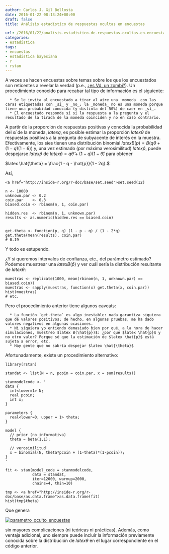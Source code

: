 ```yaml
---
author: Carlos J. Gil Bellosta
date: 2016-01-22 08:13:24+00:00
draft: false
title: Análisis estadístico de respuestas ocultas en encuestas

url: /2016/01/22/analisis-estadistico-de-respuestas-ocultas-en-encuestas/
categories:
- estadística
tags:
- encuestas
- estadística bayesiana
- r
- rstan
---
```


A veces se hacen encuestas sobre temas sobre los que los encuestados son reticentes a revelar la verdad (p.e., [¿es Vd. un zombi?](http://www.datanalytics.com/2016/01/21/a-cuantos-zombis-conoces/)). Un procedimiento conocido para recabar tal tipo de información es el siguiente:



	  * Se le invita al encuestado a tirar al aire una _moneda_ con las caras etiquetadas con _sí_ y _no_; la _moneda_ no es una moneda porque tiene una probabidad conocida (y distinta del 50%) de caer en _sí_.
	  * El encuestado responde sí si la respuesta a la pregunta y el resultado de la tirada de la moneda coinciden y no en caso contrario.

A partir de la proporción de respuestas positivas y conocida la probabilidad del _sí_ de la moneda, $latex q$, es posible estimar la proporción $latex \theta$ de respuestas positivas a la pregunta de subyacente de interés en la muestra. Efectivamente, los síes tienen una distribución binomial $latex B(p) = B(q\theta + (1-q)(1-\theta))$ y, una vez estimado (por máxima verosimilitud) $latex \hat{p}$, puede despejarse $latex \hat{p}$ de $latex \hat{p} = q\hat{\theta} + (1-q)(1-\hat{\theta})$ para obtener


$latex \hat{\theta} = \frac{1 - q - \hat{p}}{1 - 2q}.$


Así,








    <a href="http://inside-r.org/r-doc/base/set.seed">set.seed(12)
     
    n <- 10000
    unknown.par <- 0.2
    coin.par    <- 0.3
    biased.coin <- rbinom(n, 1, coin.par)
     
    hidden.res  <- rbinom(n, 1, unknown.par)
    results <- as.numeric(hidden.res == biased.coin)
     
     
    get.theta <- function(p, q) (1 - p - q) / (1 - 2*q)
    get.theta(mean(results), coin.par)
    # 0.19








Y todo es estupendo.

¿Y si queremos intervalos de confianza, etc., del parámetro estimado? Podemos muestrear una $latex B(\hat{p})$ y ver cuál sería la distribución resultante de $latex \theta$:








    muestras <- replicate(1000, mean(rbinom(n, 1, unknown.par) == biased.coin))
    muestras <- sapply(muestras, function(x) get.theta(x, coin.par))
    hist(muestras)
    # etc.








Pero el procedimiento anterior tiene algunos caveats:



	  * La función `get.theta` es algo inestable: nada garantiza siquiera que dé valores positivos; de hecho, en algunas pruebas, me ha dado valores negativos en algunas ocasiones.
	  * Ni siquiera yo entiendo demasiado bien por qué, a la hora de hacer simulaciones, muestreo $latex B(\hat{p})$: ¿por qué $latex \hat{p}$ y no otro valor? Porque sé que la estimación de $latex \hat{p}$ está sujeta a error, etc.
	  * Hay gente que no sabría despejar $latex \hat{\theta}$

Afortunadamente, existe un procedimiento alternativo:








    library(rstan)
     
    standat <- list(N = n, pcoin = coin.par, x = sum(results))
     
    stanmodelcode <- '
    data {
      int<lower=1> N;
      real pcoin;
      int x;
    }
     
    parameters {
      real<lower=0, upper = 1> theta;
    }
     
    model {
      // prior (no informativa)
      theta ~ beta(1,1);
     
      // verosimilitud
      x ~ binomial(N, theta*pcoin + (1-theta)*(1-pcoin));
    }
    '
     
    fit <- stan(model_code = stanmodelcode,
                data = standat,
                iter=12000, warmup=2000,
                chains=4, thin=10)
     
    tmp <- <a href="http://inside-r.org/r-doc/base/as.data.frame">as.data.frame(fit)
    hist(tmp$theta)








Que genera

[![parametro_oculto_encuestas](/wp-uploads/2016/01/parametro_oculto_encuestas.png)
](/wp-uploads/2016/01/parametro_oculto_encuestas.png)

sin mayores complicaciones (ni teóricas ni prácticas). Además, como ventaja adicional, uno siempre puede incluir la información previamente conocida sobre la distribución de $latex \theta$ en el lugar correspondiente en el código anterior.
